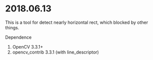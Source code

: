 #  2018.06.13
 This is a tool for detect nearly horizontal rect, which blocked by other things. 
 
 Dependence
 1. OpenCV 3.3.1+ 
 2. opencv_contrib 3.3.1 (with line_descriptor)